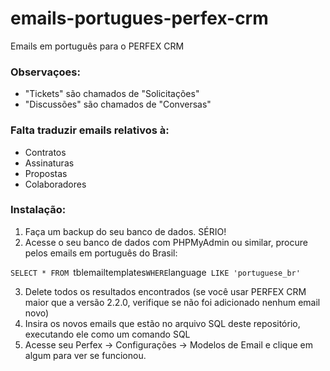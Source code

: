 # emails-portugues-perfex-crm
Emails em português para o PERFEX CRM

### Observaçoes:
- "Tickets" são chamados de "Solicitações"
- "Discussões" são chamados de "Conversas"

### Falta traduzir emails relativos à:
- Contratos
- Assinaturas
- Propostas
- Colaboradores

### Instalação:

1. Faça um backup do seu banco de dados. SÉRIO!
2. Acesse o seu banco de dados com PHPMyAdmin ou similar, procure pelos emails em português do Brasil:

`SELECT * FROM `tblemailtemplates` WHERE `language` LIKE 'portuguese_br'`

3. Delete todos os resultados encontrados (se você usar PERFEX CRM maior que a versão 2.2.0, verifique se não foi adicionado nenhum email novo)
4. Insira os novos emails que estão no arquivo SQL deste repositório, executando ele como um comando SQL
5. Acesse seu Perfex -> Configurações -> Modelos de Email e clique em algum para ver se funcionou.
